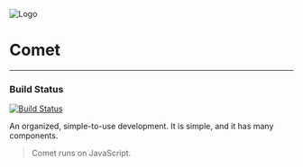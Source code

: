 ![Logo](https://raw.githubusercontent.com/mosesag0813/comet/master/resources/Drawing%20(1).png)

# Comet
***
### Build Status
[![Build Status](https://travis-ci.org/mosesag0813/comet.svg?branch=master)](https://travis-ci.org/mosesag0813/comet)

An organized, simple-to-use development. It is simple, and it has many components. 
> Comet runs on JavaScript.
